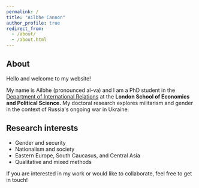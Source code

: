 ```yaml
---
permalink: /
title: "Ailbhe Cannon"
author_profile: true
redirect_from:
  - /about/
  - /about.html
---
```


## About
Hello and welcome to my website!

My name is Ailbhe (pronounced al-va) and I am a PhD student in the [Department of International Relations](https://www.lse.ac.uk/international-relations) at the **London School of Economics and Political Science.** My doctoral research explores militarism and gender in the context of Russia's ongoing war in Ukraine. 

## Research interests
- Gender and security 
- Nationalism and society  
- Eastern Europe, South Caucasus, and Central Asia 
- Qualitative and mixed methods

If you are interested in my work or would like to collaborate, feel free to get in touch!
